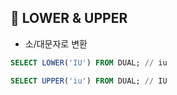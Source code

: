 ## 🌈 LOWER & UPPER

- 소/대문자로 변환

```sql
SELECT LOWER('IU') FROM DUAL; // iu

SELECT UPPER('iu') FROM DUAL; // IU
```